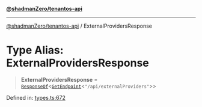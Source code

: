[**@shadmanZero/tenantos-api**](../README.md)

***

[@shadmanZero/tenantos-api](../globals.md) / ExternalProvidersResponse

# Type Alias: ExternalProvidersResponse

> **ExternalProvidersResponse** = [`ResponseOf`](ResponseOf.md)\<[`GetEndpoint`](GetEndpoint.md)\<`"/api/externalProviders"`\>\>

Defined in: [types.ts:672](https://github.com/shadmanZero/tenantos-api/blob/1519ecac4035082956b06ca1cf266b8ad4cc7904/src/types.ts#L672)
